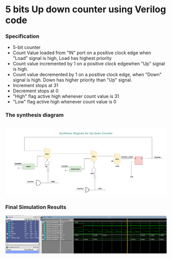 
# 5 bits Up down counter using Verilog code 

### Specification

- 5-bit counter
- Count Value loaded from "IN" port on a positive clock edge when "Load" signal is high, Load has highest priority
- Count value incremented by 1 on a positive clock edgewhen "Up" signal is high.
- Count value decremented by 1 on a positive clock edge, when "Down" signal is high. Down has higher priority than "Up" signal.
- Increment stops at 31
- Decrement stops at 0
- "High" flag active high whenever count value is 31
- "Low" flag active high whenever count value is 0

### The synthesis diagram

![synthesis diagram](Up_Dn_Counter.png)
---

### Final Simulation Results

![simulation results](Simulation.png)




